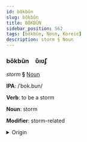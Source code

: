 ```yaml
---
id: bôkbûn
slug: bôkbûn
title: BÔKBÛN
sidebar_position: 562
tags: [bôkbûn, Noun, Koreic]
description: storm § Noun
---
```


### bôkbûn&emsp;<span kind="abugida">ʋ̑ıʋ̃ʄ</span>

*storm* **§** [Noun](../../tags/Noun)

**IPA**: /ˈbok.bun/

**Verb**: to be a storm

**Noun**: storm

**Modifier**: storm-related

<details>
    <summary>Origin</summary>
    Korean 폭풍 pokpung [pʰo̞k̚pʰuŋ]<br/>
    <em>Koreic Language Family</em>
</details>